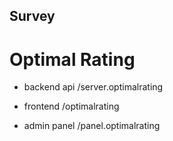 ## Survey

# Optimal Rating

- backend api
/server.optimalrating

- frontend
/optimalrating

- admin panel
/panel.optimalrating
